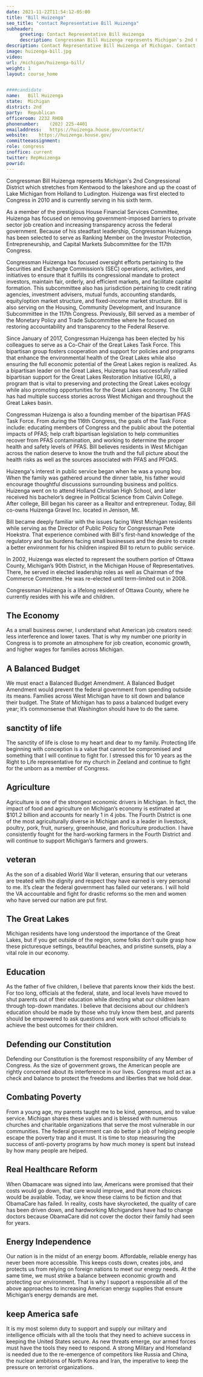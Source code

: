 ```yaml
---
date: 2021-11-22T11:54:12-05:00
title: "Bill Huizenga"
seo_title: "contact Representative Bill Huizenga"
subheader:
     greeting: Contact Representative Bill Huizenga 
     description: Congressman Bill Huizenga represents Michigan's 2nd Congressional District which stretches from Kentwood to the lakeshore and up the coast of Lake Michigan from Holland to Ludington.
description: Contact Representative Bill Huizenga of Michigan. Contact information for Bill Huizenga includes email address, phone number, and mailing address.
image: huizenga-bill.jpg
video: 
url: /michigan/huizenga-bill/
weight: 1
layout: course_home


####candidate
name:	Bill Huizenga
state:	Michigan
district: 2nd
party:	Republican
officeroom:	2232 RHOB
phonenumber:	(202) 225-4401
emailaddress:	https://huizenga.house.gov/contact/
website:	https://huizenga.house.gov/
committeeassignment: 
role: congress
inoffice: current
twitter: RepHuizenga
powrid: 
---
```


Congressman Bill Huizenga represents Michigan's 2nd Congressional District which stretches from Kentwood to the lakeshore and up the coast of Lake Michigan from Holland to Ludington. Huizenga was first elected to Congress in 2010 and is currently serving in his sixth term.

As a member of the prestigious House Financial Services Committee, Huizenga has focused on removing government-imposed barriers to private sector job creation and increasing transparency across the federal government. Because of his steadfast leadership, Congressman Huizenga has been selected to serve as Ranking Member on the Investor Protection, Entrepreneurship, and Capital Markets Subcommittee for the 117th Congress. 

Congressman Huizenga has focused oversight efforts pertaining to the Securities and Exchange Commission’s (SEC) operations, activities, and initiatives to ensure that it fulfills its congressional mandate to protect investors, maintain fair, orderly, and efficient markets, and facilitate capital formation. This subcommittee also has jurisdiction pertaining to credit rating agencies, investment advisers, mutual funds, accounting standards, equity/option market structure, and fixed-income market structure.  Bill is also serving on the Housing, Community Development, and Insurance Subcommittee in the 117th Congress.  Previously, Bill served as a member of the Monetary Policy and Trade Subcommittee where he focused on restoring accountability and transparency to the Federal Reserve.


Since January of 2017, Congressman Huizenga has been elected by his colleagues to serve as a Co-Chair of the Great Lakes Task Force. This bipartisan group fosters cooperation and support for policies and programs that enhance the environmental health of the Great Lakes while also ensuring the full economic potential of the Great Lakes region is realized. As a bipartisan leader on the Great Lakes, Huizenga has successfully rallied bipartisan support for the Great Lakes Restoration Initiative (GLRI), a program that is vital to preserving and protecting the Great Lakes ecology while also promoting opportunities for the Great Lakes economy.  The GLRI has had multiple success stories across West Michigan and throughout the Great Lakes basin. 

Congressman Huizenga is also a founding member of the bipartisan PFAS Task Force. From during the 116th Congress, the goals of the Task Force include: educating members of Congress and the public about the potential impacts of PFAS; help craft bipartisan legislation to help communities recover from PFAS contamination, and working to determine the proper health and safety levels of PFAS. Bill believes residents in West Michigan across the nation deserve to know the truth and the full picture about the health risks as well as the sources associated with PFAS and PFOAS.


Huizenga's interest in public service began when he was a young boy. When the family was gathered around the dinner table, his father would encourage thoughtful discussions surrounding business and politics. Huizenga went on to attend Holland Christian High School, and later received his bachelor’s degree in Political Science from Calvin College. After college, Bill began his career as a Realtor and entrepreneur. Today, Bill co-owns Huizenga Gravel Inc. located in Jenison, MI.

Bill became deeply familiar with the issues facing West Michigan residents while serving as the Director of Public Policy for Congressman Pete Hoekstra. That experience combined with Bill's first-hand knowledge of the regulatory and tax burdens facing small businesses and the desire to create a better environment for his children inspired Bill to return to public service.

In 2002, Huizenga was elected to represent the southern portion of Ottawa County, Michigan’s 90th District, in the Michigan House of Representatives. There, he served in elected leadership roles as well as Chairman of the Commerce Committee. He was re-elected until term-limited out in 2008.

Congressman Huizenga is a lifelong resident of Ottawa County, where he currently resides with his wife and children.

## The Economy
As a small business owner, I understand what American job creators need: less interference and lower taxes. That is why my number one priority in Congress is to promote an atmosphere for job creation, economic growth, and higher wages for families across Michigan.

## A Balanced Budget
We must enact a Balanced Budget Amendment. A Balanced Budget Amendment would prevent the federal government from spending outside its means. Families across West Michigan have to sit down and balance their budget. The State of Michigan has to pass a balanced budget every year; it’s commonsense that Washington should have to do the same.

## sanctity of life
The sanctity of life is close to my heart and dear to my family. Protecting life beginning with conception is a value that cannot be compromised and something that I will continue to fight for. I stressed this for 10 years as the Right to Life representative for my church in Zeeland and continue to fight for the unborn as a member of Congress.

## Agriculture
Agriculture is one of the strongest economic drivers in Michigan. In fact, the impact of food and agriculture on Michigan’s economy is estimated at $101.2 billion and accounts for nearly 1 in 4 jobs. The Fourth District is one of the most agriculturally diverse in Michigan and is a leader in livestock, poultry, pork, fruit, nursery, greenhouse, and floriculture production. I have consistently fought for the hard-working farmers in the Fourth District and will continue to support Michigan’s farmers and growers.

## veteran
As the son of a disabled World War II veteran, ensuring that our veterans are treated with the dignity and respect they have earned is very personal to me. It’s clear the federal government has failed our veterans. I will hold the VA accountable and fight for drastic reforms so the men and women who have served our nation are put first.

## The Great Lakes
Michigan residents have long understood the importance of the Great Lakes, but if you get outside of the region, some folks don’t quite grasp how these picturesque settings, beautiful beaches, and pristine sunsets, play a vital role in our economy.

## Education
As the father of five children, I believe that parents know their kids the best. For too long, officials at the federal, state, and local levels have moved to shut parents out of their education while directing what our children learn through top-down mandates. I believe that decisions about our children’s education should be made by those who truly know them best, and parents should be empowered to ask questions and work with school officials to achieve the best outcomes for their children.

## Defending our Constitution 
Defending our Constitution is the foremost responsibility of any Member of Congress. As the size of government grows, the American people are rightly concerned about its interference in our lives. Congress must act as a check and balance to protect the freedoms and liberties that we hold dear.

## Combating Poverty
From a young age, my parents taught me to be kind, generous, and to value service. Michigan shares these values and is blessed with numerous churches and charitable organizations that serve the most vulnerable in our communities. The federal government can do better a job of helping people escape the poverty trap and it must. It is time to stop measuring the success of anti-poverty programs by how much money is spent but instead by how many people are helped.

## Real Healthcare Reform
When Obamacare was signed into law, Americans were promised that their costs would go down, that care would improve, and that more choices would be available. Today, we know these claims to be fiction and that ObamaCare has failed. In reality, costs have skyrocketed, the quality of care has been driven down, and hardworking Michiganders have had to change doctors because ObamaCare did not cover the doctor their family had seen for years.

## Energy Independence
Our nation is in the midst of an energy boom. Affordable, reliable energy has never been more accessible. This keeps costs down, creates jobs, and protects us from relying on foreign nations to meet our energy needs. At the same time, we must strike a balance between economic growth and protecting our environment. That is why I support a responsible all of the above approaches to increasing American energy supplies that ensure Michigan’s energy demands are met.

## keep America safe
It is my most solemn duty to support and supply our military and intelligence officials with all the tools that they need to achieve success in keeping the United States secure. As new threats emerge, our armed forces must have the tools they need to respond. A strong Military and Homeland is needed due to the re-emergence of competitors like Russia and China, the nuclear ambitions of North Korea and Iran, the imperative to keep the pressure on terrorist organizations.
